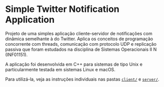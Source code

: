 # Simple Twitter Notification Application

Projeto de uma simples aplicação cliente-servidor de notificações com dinâmica semelhante à do Twitter. Aplica os conceitos de programação concorrente com threads, comunicação com protocolo UDP e replicação passiva que foram estudados na disciplina de Sistemas Operacionais II N (INF01151).

A aplicação foi desenvolvida em C++ para sistemas de tipo Unix e particularmente testada em sistemas Linux e macOS.

Para utilizá-la, veja as instruções individuais nas pastas [`client/`](client/) e [`server/`](server/).

